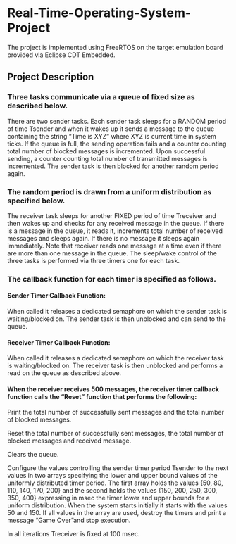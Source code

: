 <h1>Real-Time-Operating-System-Project</h1>
<p>The project is implemented using FreeRTOS on the target emulation board provided via Eclipse CDT Embedded.</p>

<h2>Project Description</h2>

<h3>Three tasks communicate via a queue of fixed size as described below.</h3>

<p>There are two sender tasks. Each sender task sleeps for a RANDOM period of time Tsender and when it wakes up it sends a message to the queue containing the string “Time is XYZ” where XYZ is current time in system ticks. If the queue is full, the sending operation fails and a counter counting total number of blocked messages is incremented. Upon successful sending, a counter counting total number of transmitted messages is incremented. The sender task is then blocked for another random period again.</p>

<h3>The random period is drawn from a uniform distribution as specified below.</h3>

<p>The receiver task sleeps for another FIXED period of time Treceiver and then wakes up and checks for any received message in the queue. If there is a message in the queue, it reads it, increments total number of received messages and sleeps again. If there is no message it sleeps again immediately. Note that receiver reads one message at a time even if there are more than one message in the queue. The sleep/wake control of the three tasks is performed via three timers one for each task.</p>

<h3>The callback function for each timer is specified as follows.</h3>

<h4>Sender Timer Callback Function:</h4>

<p>When called it releases a dedicated semaphore on which the sender task is waiting/blocked on. The sender task is then unblocked and can send to the queue.</p>

<h4>Receiver Timer Callback Function:</h4>

<p>When called it releases a dedicated semaphore on which the receiver task is waiting/blocked on. The receiver task is then unblocked and performs a read on the queue as described above.</p>

<h4>When the receiver receives 500 messages, the receiver timer callback function calls the “Reset” function that performs the following:</h4>
<p>
Print the total number of successfully sent messages and the total number of blocked messages.

Reset the total number of successfully sent messages, the total number of blocked messages and received message.

Clears the queue.

Configure the values controlling the sender timer period Tsender to the next values in two arrays specifying the lower and upper bound values of the uniformly distributed timer period. The first array holds the values {50, 80, 110, 140, 170, 200} and the second holds the values {150, 200, 250, 300, 350, 400} expressing in msec the timer lower and upper bounds for a uniform distribution. When the system starts initially it starts with the values 50 and 150. If all values in the array are used, destroy the timers and print a message “Game Over”and stop execution.

In all iterations Treceiver is fixed at 100 msec.
</p>
